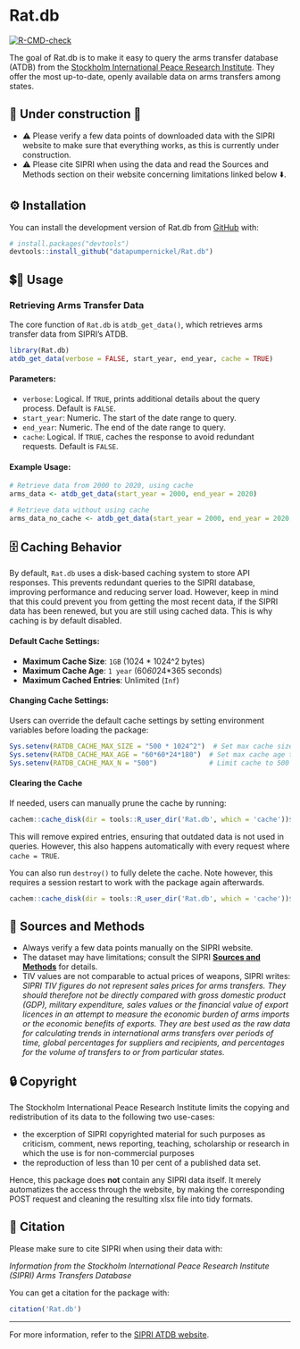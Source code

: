 
<!-- README.md is generated from README.Rmd. Please edit that file -->

# Rat.db

<!-- badges: start -->

[![R-CMD-check](https://github.com/datapumpernickel/Rat.db/actions/workflows/R-CMD-check.yaml/badge.svg)](https://github.com/datapumpernickel/Rat.db/actions/workflows/R-CMD-check.yaml)
<!-- badges: end -->

The goal of Rat.db is to make it easy to query the arms transfer
database (ATDB) from the [Stockholm International Peace Research
Institute](https://www.sipri.org/databases/milex). They offer the most
up-to-date, openly available data on arms transfers among states.

## 🚧 Under construction 🚧

- ⚠️ Please verify a few data points of downloaded data with the SIPRI
  website to make sure that everything works, as this is currently under
  construction.
- ⚠️ Please cite SIPRI when using the data and read the Sources and
  Methods section on their website concerning limitations linked below
  ⬇️.

## ⚙️ Installation

You can install the development version of Rat.db from
[GitHub](https://github.com/) with:

``` r
# install.packages("devtools")
devtools::install_github("datapumpernickel/Rat.db")
```

## 💲🔁️ Usage

### Retrieving Arms Transfer Data

The core function of `Rat.db` is `atdb_get_data()`, which retrieves arms
transfer data from SIPRI’s ATDB.

``` r
library(Rat.db)
atdb_get_data(verbose = FALSE, start_year, end_year, cache = TRUE)
```

#### Parameters:

- `verbose`: Logical. If `TRUE`, prints additional details about the
  query process. Default is `FALSE`.
- `start_year`: Numeric. The start of the date range to query.
- `end_year`: Numeric. The end of the date range to query.
- `cache`: Logical. If `TRUE`, caches the response to avoid redundant
  requests. Default is `FALSE`.

#### Example Usage:

``` r
# Retrieve data from 2000 to 2020, using cache
arms_data <- atdb_get_data(start_year = 2000, end_year = 2020)

# Retrieve data without using cache
arms_data_no_cache <- atdb_get_data(start_year = 2000, end_year = 2020, cache = TRUE)
```

## 🗄️ Caching Behavior

By default, `Rat.db` uses a disk-based caching system to store API
responses. This prevents redundant queries to the SIPRI database,
improving performance and reducing server load. However, keep in mind
that this could prevent you from getting the most recent data, if the
SIPRI data has been renewed, but you are still using cached data. This
is why caching is by default disabled.

#### Default Cache Settings:

- **Maximum Cache Size**: `1GB` (1024 \* 1024^2 bytes)
- **Maximum Cache Age**: `1 year` (60*60*24\*365 seconds)
- **Maximum Cached Entries**: Unlimited (`Inf`)

#### Changing Cache Settings:

Users can override the default cache settings by setting environment
variables before loading the package:

``` r
Sys.setenv(RATDB_CACHE_MAX_SIZE = "500 * 1024^2")  # Set max cache size to 500MB
Sys.setenv(RATDB_CACHE_MAX_AGE = "60*60*24*180")  # Set max cache age to 180 days
Sys.setenv(RATDB_CACHE_MAX_N = "500")             # Limit cache to 500 entries
```

#### Clearing the Cache

If needed, users can manually prune the cache by running:

``` r
cachem::cache_disk(dir = tools::R_user_dir('Rat.db', which = 'cache'))$prune()
```

This will remove expired entries, ensuring that outdated data is not
used in queries. However, this also happens automatically with every
request where `cache = TRUE`.

You can also run `destroy()` to fully delete the cache. Note however,
this requires a session restart to work with the package again
afterwards.

``` r
cachem::cache_disk(dir = tools::R_user_dir('Rat.db', which = 'cache'))$destroy()
```

## 📝 Sources and Methods

- Always verify a few data points manually on the SIPRI website.
- The dataset may have limitations; consult the SIPRI [**Sources and
  Methods**](https://www.sipri.org/databases/armstransfers/sources-and-methods)
  for details.
- TIV values are not comparable to actual prices of weapons, SIPRI
  writes: *SIPRI TIV figures do not represent sales prices for arms
  transfers. They should therefore not be directly compared with gross
  domestic product (GDP), military expenditure, sales values or the
  financial value of export licences in an attempt to measure the
  economic burden of arms imports or the economic benefits of exports.
  They are best used as the raw data for calculating trends in
  international arms transfers over periods of time, global percentages
  for suppliers and recipients, and percentages for the volume of
  transfers to or from particular states.*

## 🔒 Copyright

The Stockholm International Peace Research Institute limits the copying
and redistribution of its data to the following two use-cases:

- the excerption of SIPRI copyrighted material for such purposes as
  criticism, comment, news reporting, teaching, scholarship or research
  in which the use is for non-commercial purposes
- the reproduction of less than 10 per cent of a published data set.

Hence, this package does **not** contain any SIPRI data itself. It
merely automatizes the access through the website, by making the
corresponding POST request and cleaning the resulting xlsx file into
tidy formats.

## 🤝 Citation

Please make sure to cite SIPRI when using their data with:

*Information from the Stockholm International Peace Research Institute
(SIPRI) Arms Transfers Database*

You can get a citation for the package with:

``` r
citation('Rat.db')
```

------------------------------------------------------------------------

For more information, refer to the [SIPRI ATDB
website](https://armstransfers.sipri.org/ArmsTransfer/).
